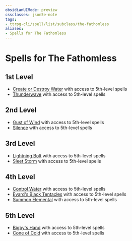 ```yaml
---
obsidianUIMode: preview
cssclasses: json5e-note
tags:
- ttrpg-cli/spell/list/subclass/the-fathomless
aliases:
- Spells for The Fathomless
---
```

# Spells for The Fathomless

## 1st Level

- [Create or Destroy Water](/3-Mechanics/CLI/Compendium/spells/create-or-destroy-water.md "PHB") with access to 5th-level spells
- [Thunderwave](/3-Mechanics/CLI/Compendium/spells/thunderwave.md "PHB") with access to 5th-level spells

## 2nd Level

- [Gust of Wind](/3-Mechanics/CLI/Compendium/spells/gust-of-wind.md "PHB") with access to 5th-level spells
- [Silence](/3-Mechanics/CLI/Compendium/spells/silence.md "PHB") with access to 5th-level spells

## 3rd Level

- [Lightning Bolt](/3-Mechanics/CLI/Compendium/spells/lightning-bolt.md "PHB") with access to 5th-level spells
- [Sleet Storm](/3-Mechanics/CLI/Compendium/spells/sleet-storm.md "PHB") with access to 5th-level spells

## 4th Level

- [Control Water](/3-Mechanics/CLI/Compendium/spells/control-water.md "PHB") with access to 5th-level spells
- [Evard's Black Tentacles](/3-Mechanics/CLI/Compendium/spells/evards-black-tentacles.md "PHB") with access to 5th-level spells
- [Summon Elemental](/3-Mechanics/CLI/Compendium/spells/summon-elemental-tce.md "TCE") with access to 5th-level spells

## 5th Level

- [Bigby's Hand](/3-Mechanics/CLI/Compendium/spells/bigbys-hand.md "PHB") with access to 5th-level spells
- [Cone of Cold](/3-Mechanics/CLI/Compendium/spells/cone-of-cold.md "PHB") with access to 5th-level spells
